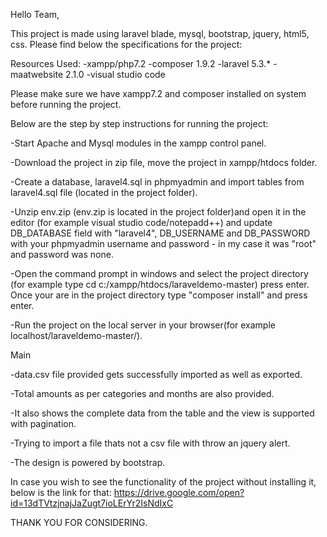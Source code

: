 Hello Team,

This project is made using laravel blade, mysql, bootstrap, jquery, html5, css. Please find below the specifications for the project:

Resources Used:
-xampp/php7.2
-composer 1.9.2
-laravel 5.3.*
-maatwebsite 2.1.0
-visual studio code

Please make sure we have xampp7.2 and composer installed on system before running the project.

Below are the step by step instructions for running the project:

-Start Apache and Mysql modules in the xampp control panel.

-Download the project in zip file, move the project in xampp/htdocs folder.

-Create a database, laravel4.sql in phpmyadmin and import tables from laravel4.sql file (located in the project folder).

-Unzip env.zip (env.zip is located in the project folder)and open it in the editor (for example visual studio code/notepadd++) and update DB_DATABASE field with "laravel4", DB_USERNAME and DB_PASSWORD with your phpmyadmin username and password - in my case it was "root" and password was none.

-Open the command prompt in windows and select the project directory (for example type cd c:/xampp/htdocs/laraveldemo-master) press enter. Once your are in the project directory type "composer install" and press enter.

-Run the project on the local server in your browser(for example localhost/laraveldemo-master/).


Main

-data.csv file provided gets successfully imported as well as exported.

-Total amounts as per categories and months are also provided.

-It also shows the complete data from the table and the view is supported with pagination.

-Trying to import a file thats not a csv file with throw an jquery alert.

-The design is powered by bootstrap.


In case you wish to see the functionality of the project without installing it, below is the link for that:
https://drive.google.com/open?id=13dTVtzjnajJaZugt7ioLErYr2IsNdIxC

THANK YOU FOR CONSIDERING.
